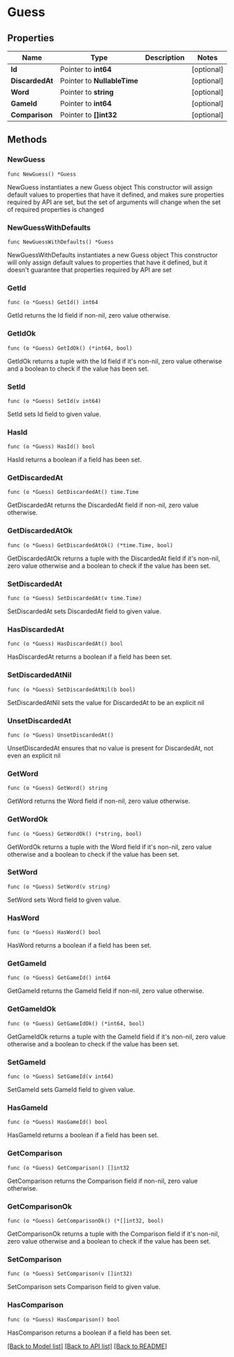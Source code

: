 # Guess

## Properties

Name | Type | Description | Notes
------------ | ------------- | ------------- | -------------
**Id** | Pointer to **int64** |  | [optional] 
**DiscardedAt** | Pointer to **NullableTime** |  | [optional] 
**Word** | Pointer to **string** |  | [optional] 
**GameId** | Pointer to **int64** |  | [optional] 
**Comparison** | Pointer to **[]int32** |  | [optional] 

## Methods

### NewGuess

`func NewGuess() *Guess`

NewGuess instantiates a new Guess object
This constructor will assign default values to properties that have it defined,
and makes sure properties required by API are set, but the set of arguments
will change when the set of required properties is changed

### NewGuessWithDefaults

`func NewGuessWithDefaults() *Guess`

NewGuessWithDefaults instantiates a new Guess object
This constructor will only assign default values to properties that have it defined,
but it doesn't guarantee that properties required by API are set

### GetId

`func (o *Guess) GetId() int64`

GetId returns the Id field if non-nil, zero value otherwise.

### GetIdOk

`func (o *Guess) GetIdOk() (*int64, bool)`

GetIdOk returns a tuple with the Id field if it's non-nil, zero value otherwise
and a boolean to check if the value has been set.

### SetId

`func (o *Guess) SetId(v int64)`

SetId sets Id field to given value.

### HasId

`func (o *Guess) HasId() bool`

HasId returns a boolean if a field has been set.

### GetDiscardedAt

`func (o *Guess) GetDiscardedAt() time.Time`

GetDiscardedAt returns the DiscardedAt field if non-nil, zero value otherwise.

### GetDiscardedAtOk

`func (o *Guess) GetDiscardedAtOk() (*time.Time, bool)`

GetDiscardedAtOk returns a tuple with the DiscardedAt field if it's non-nil, zero value otherwise
and a boolean to check if the value has been set.

### SetDiscardedAt

`func (o *Guess) SetDiscardedAt(v time.Time)`

SetDiscardedAt sets DiscardedAt field to given value.

### HasDiscardedAt

`func (o *Guess) HasDiscardedAt() bool`

HasDiscardedAt returns a boolean if a field has been set.

### SetDiscardedAtNil

`func (o *Guess) SetDiscardedAtNil(b bool)`

 SetDiscardedAtNil sets the value for DiscardedAt to be an explicit nil

### UnsetDiscardedAt
`func (o *Guess) UnsetDiscardedAt()`

UnsetDiscardedAt ensures that no value is present for DiscardedAt, not even an explicit nil
### GetWord

`func (o *Guess) GetWord() string`

GetWord returns the Word field if non-nil, zero value otherwise.

### GetWordOk

`func (o *Guess) GetWordOk() (*string, bool)`

GetWordOk returns a tuple with the Word field if it's non-nil, zero value otherwise
and a boolean to check if the value has been set.

### SetWord

`func (o *Guess) SetWord(v string)`

SetWord sets Word field to given value.

### HasWord

`func (o *Guess) HasWord() bool`

HasWord returns a boolean if a field has been set.

### GetGameId

`func (o *Guess) GetGameId() int64`

GetGameId returns the GameId field if non-nil, zero value otherwise.

### GetGameIdOk

`func (o *Guess) GetGameIdOk() (*int64, bool)`

GetGameIdOk returns a tuple with the GameId field if it's non-nil, zero value otherwise
and a boolean to check if the value has been set.

### SetGameId

`func (o *Guess) SetGameId(v int64)`

SetGameId sets GameId field to given value.

### HasGameId

`func (o *Guess) HasGameId() bool`

HasGameId returns a boolean if a field has been set.

### GetComparison

`func (o *Guess) GetComparison() []int32`

GetComparison returns the Comparison field if non-nil, zero value otherwise.

### GetComparisonOk

`func (o *Guess) GetComparisonOk() (*[]int32, bool)`

GetComparisonOk returns a tuple with the Comparison field if it's non-nil, zero value otherwise
and a boolean to check if the value has been set.

### SetComparison

`func (o *Guess) SetComparison(v []int32)`

SetComparison sets Comparison field to given value.

### HasComparison

`func (o *Guess) HasComparison() bool`

HasComparison returns a boolean if a field has been set.


[[Back to Model list]](../README.md#documentation-for-models) [[Back to API list]](../README.md#documentation-for-api-endpoints) [[Back to README]](../README.md)



